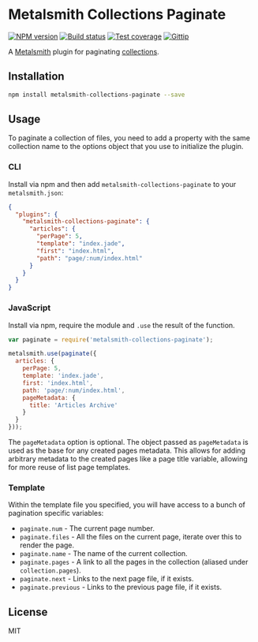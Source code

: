 # Metalsmith Collections Paginate

[![NPM version][npm-image]][npm-url]
[![Build status][travis-image]][travis-url]
[![Test coverage][coveralls-image]][coveralls-url]
[![Gittip][gittip-image]][gittip-url]

A [Metalsmith](http://metalsmith.io/) plugin for paginating [collections](https://github.com/segmentio/metalsmith-collections).

## Installation

```sh
npm install metalsmith-collections-paginate --save
```

## Usage

To paginate a collection of files, you need to add a property with the same collection name to the options object that you use to initialize the plugin.

### CLI

Install via npm and then add `metalsmith-collections-paginate` to your `metalsmith.json`:

```json
{
  "plugins": {
    "metalsmith-collections-paginate": {
      "articles": {
        "perPage": 5,
        "template": "index.jade",
        "first": "index.html",
        "path": "page/:num/index.html"
      }
    }
  }
}
```

### JavaScript

Install via npm, require the module and `.use` the result of the function.

```js
var paginate = require('metalsmith-collections-paginate');

metalsmith.use(paginate({
  articles: {
    perPage: 5,
    template: 'index.jade',
    first: 'index.html',
    path: 'page/:num/index.html',
    pageMetadata: {
      title: 'Articles Archive'
    }
  }
}));
```

The `pageMetadata` option is optional. The object passed as `pageMetadata`
is used as the base for any created pages metadata. This allows for adding
arbitrary metadata to the created pages like a page title variable, allowing
for more reuse of list page templates.


### Template

Within the template file you specified, you will have access to a bunch of pagination specific variables:

* `paginate.num` - The current page number.
* `paginate.files` - All the files on the current page, iterate over this to render the page.
* `paginate.name` - The name of the current collection.
* `paginate.pages` - A link to all the pages in the collection (aliased under `collection.pages`).
* `paginate.next` - Links to the next page file, if it exists.
* `paginate.previous` - Links to the previous page file, if it exists.

## License

MIT

[npm-image]: https://img.shields.io/npm/v/metalsmith-collections-paginate.svg?style=flat
[npm-url]: https://npmjs.org/package/metalsmith-collections-paginate
[travis-image]: https://img.shields.io/travis/blakeembrey/metalsmith-collections-paginate.svg?style=flat
[travis-url]: https://travis-ci.org/blakeembrey/metalsmith-collections-paginate
[coveralls-image]: https://img.shields.io/coveralls/blakeembrey/metalsmith-collections-paginate.svg?style=flat
[coveralls-url]: https://coveralls.io/r/blakeembrey/metalsmith-collections-paginate?branch=master
[gittip-image]: https://img.shields.io/gittip/blakeembrey.svg?style=flat
[gittip-url]: https://www.gittip.com/blakeembrey
